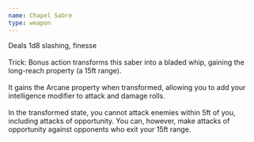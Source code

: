 ```yaml
---
name: Chapel Sabre
type: weapon
---
```

Deals 1d8 slashing, finesse
<br><br>Trick: Bonus action transforms this saber into a bladed whip, gaining the long-reach property (a 15ft range). 
<br><br>It gains the Arcane property when transformed, allowing you to add your intelligence modifier to attack and damage rolls. 
<br><br>In the transformed state, you cannot attack enemies within 5ft of you, including attacks of opportunity. You can, however, make attacks of opportunity against opponents who exit your 15ft range.